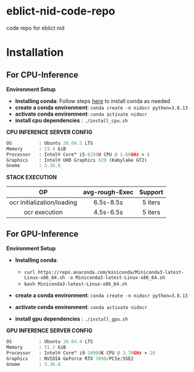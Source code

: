 # eblict-nid-code-repo
code repo for eblict nid 

# Installation

## **For CPU-Inference**

**Environment Setup**

* **Installing conda**: Follow steps [here](https://docs.conda.io/projects/conda/en/latest/user-guide/install/linux.html) to install conda as needed
* **create a conda environment**: ```conda create -n nidocr python=3.8.13```
* **activate conda environment**: ```conda activate nidocr```
* **install cpu dependencies**  : ```./install_cpu.sh```  


**CPU INFERENCE SERVER CONFIG**  

```python
OS          : Ubuntu 20.04.3 LTS       
Memory      : 23.4 GiB 
Processor   : Intel® Core™ i5-8250U CPU @ 1.60GHz × 8    
Graphics    : Intel® UHD Graphics 620 (Kabylake GT2)  
Gnome       : 3.36.8
```

**STACK EXECUTION**

| **OP** | **avg-rough-Exec** | **Support** |
|  :----: |  :----:  |  :----:  |
| ocr initialization/loading | 6.5s-8.5s |5 iters |
| ocr execution | 4.5s-6.5s |5 iters |

## **For GPU-Inference**

**Environment Setup**

* **Installing conda**: 
    *  ```curl https://repo.anaconda.com/miniconda/Miniconda3-latest-Linux-x86_64.sh -o Miniconda3-latest-Linux-x86_64.sh```
    *  ```bash Miniconda3-latest-Linux-x86_64.sh```

* **create a conda environment**: ```conda create -n nidocr python=3.8.13```
* **activate conda environment**: ```conda activate nidocr```
* **install gpu dependencies**  : ```./install_gpu.sh```  


**GPU INFERENCE SERVER CONFIG**  

```python
OS          : Ubuntu 20.04.4 LTS       
Memory      : 31.3 GiB 
Processor   : Intel® Core™ i9-10900K CPU @ 3.70GHz × 20    
Graphics    : NVIDIA GeForce RTX 3090/PCIe/SSE2
Gnome       : 3.36.8
```